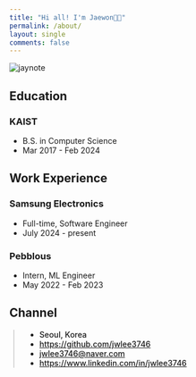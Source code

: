 ```yaml
---
title: "Hi all! I'm Jaewon👋🏻"
permalink: /about/
layout: single
comments: false
---
```


![jaynote]({{site.url}}/assets/images/posts_img/about/jaynote.png)

<!-- <img src="{{site.url}}/assets/images/posts_img/about/jaynote.png" width="256" height="256"/> -->

## Education

### KAIST

- B.S. in Computer Science
- Mar 2017 - Feb 2024

## Work Experience

### Samsung Electronics

- Full-time, Software Engineer
- July 2024 - present

### Pebblous

- Intern, ML Engineer
- May 2022 - Feb 2023

## Channel

<div style="border-left: 2px solid rgba(199, 198, 198, 0.7); margin: 0.5em 0 0 0.5em; padding-left: 1.5em; font-weight: 500;">
    <ul class="author__urls social-icons">
        <li itemprop="homeLocation" itemscope="" itemtype="https://schema.org/Place">
          <i class="fas fa-fw fa-map-marker-alt" aria-hidden="true"></i> <span itemprop="name">  Seoul, Korea</span>
        </li>
        <li>
          <a href="https://github.com/jwlee3746" itemprop="sameAs" rel="nofollow noopener noreferrer">
            <i class="fab fa-fw fa-github" aria-hidden="true"></i><span class="label">  https://github.com/jwlee3746</span>
          </a>
        </li>
        <li>
          <a href="mailto:jwlee3746@naver.com">
            <meta itemprop="email" content="jwlee3746@naver.com">
            <i class="fas fa-fw fa-envelope-square" aria-hidden="true"></i><span class="label">  jwlee3746@naver.com</span>
          </a>
        </li>
        <li>
          <a href="https://www.linkedin.com/in/jwlee3746" itemprop="sameAs" rel="nofollow noopener noreferrer">
            <i class="fab fa-fw fa-linkedin" aria-hidden="true"></i><span class="label">  https://www.linkedin.com/in/jwlee3746</span>
          </a>
        </li>
    </ul>
  </div>
